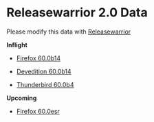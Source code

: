 

Releasewarrior 2.0 Data
=======================

Please modify this data with [Releasewarrior](https://github.com/mozilla-releng/releasewarrior-2.0)

**Inflight**

* [Firefox 60.0b14](/inflight/firefox/firefox-beta-60.0b14.md)

* [Devedition 60.0b14](/inflight/devedition/devedition-devedition-60.0b14.md)

* [Thunderbird 60.0b4](/inflight/thunderbird/thunderbird-beta-60.0b4.md)

**Upcoming**

* [Firefox 60.0esr](/upcoming/firefox/firefox-esr-60.0esr.md)


